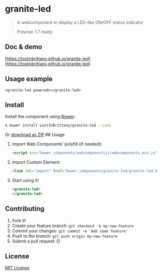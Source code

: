# granite-led

> A webcomponent to display a LED-like ON/OFF status indicator
> 
> Polymer 1.7 ready


## Doc & demo

[https://lostinbrittany.github.io/granite-led](https://lostinbrittany.github.io/granite-led)

## Usage example
<!--
```
<custom-element-demo>
  <template>
      <link rel=”import” href=”./granite-led.html”>
  </template>    
</custom-element-demo>
```
-->
```
<granite-led powered></granite-led>
```

## Install

Install the component using [Bower](http://bower.io/):

```sh
$ bower install LostInBrittany/granite-led --save
```

Or [download as ZIP](https://github.com/LostInBrittany/granite-led/archive/gh-pages.zip).## Usage

1. Import Web Components' polyfill (if needed):

    ```html
    <script src="bower_components/webcomponentsjs/webcomponents.min.js"></script>
    ```

2. Import Custom Element:

    ```html
    <link rel="import" href="bower_components/granite-led/granite-led.html">
    ```

3. Start using it!

    ```html
    <granite-led>
    </granite-led>
    ```


## Contributing

1. Fork it!
2. Create your feature branch: `git checkout -b my-new-feature`
3. Commit your changes: `git commit -m 'Add some feature'`
4. Push to the branch: `git push origin my-new-feature`
5. Submit a pull request :D

## License

[MIT License](http://opensource.org/licenses/MIT)